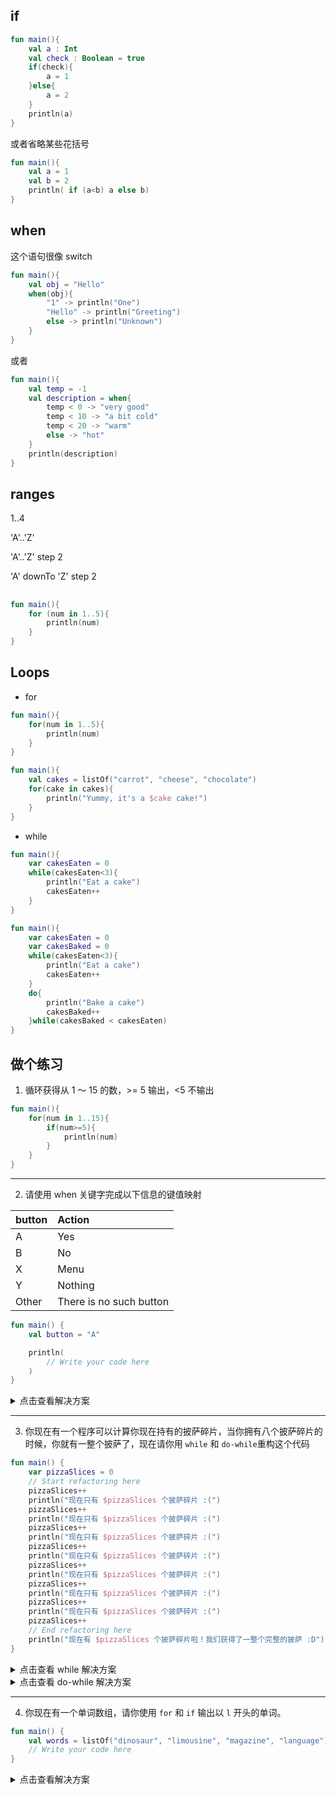 ## if

```kotlin
fun main(){
    val a : Int
    val check : Boolean = true
    if(check){
        a = 1
    }else{
        a = 2
    }
    println(a)
}
```

或者省略某些花括号

```kotlin
fun main(){
    val a = 1
    val b = 2
    println( if (a<b) a else b)
}
```

## when

这个语句很像 switch

```kotlin
fun main(){
    val obj = "Hello"
    when(obj){
        "1" -> println("One")
        "Hello" -> println("Greeting")
        else -> println("Unknown")
    }
}
```

或者

```kotlin
fun main(){
    val temp = -1
    val description = when{
        temp < 0 -> "very good"
        temp < 10 -> "a bit cold"
        temp < 20 -> "warm"
        else -> "hot"
    }
    println(description)
}
```

## ranges

1..4

'A'..'Z'

'A'..'Z' step 2

'A' downTo 'Z' step 2

##
```kotlin
fun main(){
    for (num in 1..5){
        println(num)
    }
}
```

## Loops
- for

```kotlin
fun main(){
    for(num in 1..5){
        println(num)
    }
}
```

```kotlin
fun main(){
    val cakes = listOf("carrot", "cheese", "chocolate")
    for(cake in cakes){
        println("Yummy, it's a $cake cake!")
    }
}
```

- while
```kotlin
fun main(){
    var cakesEaten = 0
    while(cakesEaten<3){
        println("Eat a cake")
        cakesEaten++
    }
}
```

```kotlin
fun main(){
    var cakesEaten = 0
    var cakesBaked = 0
    while(cakesEaten<3){
        println("Eat a cake")
        cakesEaten++
    }
    do{
        println("Bake a cake")
        cakesBaked++
    }while(cakesBaked < cakesEaten)
}
```

## 做个练习

1. 循环获得从 1 ～ 15 的数，>= 5 输出，<5 不输出

```kotlin
fun main(){
    for(num in 1..15){
        if(num>=5){
            println(num)
        }
    }
}
```

---

2. 请使用 when 关键字完成以下信息的键值映射

|button|Action|
|:--|:--|
|A|Yes|
|B|No|
|X|Menu|
|Y|Nothing|
|Other|There is no such button|

```kotlin
fun main() {
    val button = "A"

    println(
        // Write your code here
    )
}
```

<details>
<summary>点击查看解决方案</summary>

```kotlin
fun main() {
    val button = "A"

    println(
        when (button) {
            "A" -> "Yes"
            "B" -> "No"
            "X" -> "Menu"
            "Y" -> "Nothing"
            else -> "There is no such button"
        }
    )
}
```
</details>

---

3. 你现在有一个程序可以计算你现在持有的披萨碎片，当你拥有八个披萨碎片的时候，你就有一整个披萨了，现在请你用 `while` 和 `do-while`重构这个代码

```kotlin
fun main() {
    var pizzaSlices = 0
    // Start refactoring here
    pizzaSlices++
    println("现在只有 $pizzaSlices 个披萨碎片 :(")
    pizzaSlices++
    println("现在只有 $pizzaSlices 个披萨碎片 :(")
    pizzaSlices++
    println("现在只有 $pizzaSlices 个披萨碎片 :(")
    pizzaSlices++
    println("现在只有 $pizzaSlices 个披萨碎片 :(")
    pizzaSlices++
    println("现在只有 $pizzaSlices 个披萨碎片 :(")
    pizzaSlices++
    println("现在只有 $pizzaSlices 个披萨碎片 :(")
    pizzaSlices++
    println("现在只有 $pizzaSlices 个披萨碎片 :(")
    pizzaSlices++
    // End refactoring here
    println("现在有 $pizzaSlices 个披萨碎片啦！我们获得了一整个完整的披萨 :D")
}
```

<details>
<summary>点击查看 while 解决方案</summary>

```kotlin
fun main() {
    var pizzaSlices = 0
    while ( pizzaSlices < 7 ) {
        pizzaSlices++
        println("现在只有 $pizzaSlices 个披萨碎片 :(")
    }
    pizzaSlices++
    println("现在有 $pizzaSlices 个披萨碎片啦！我们获得了一整个完整的披萨 :D")
}
```
</details>

<details>
<summary>点击查看 do-while 解决方案</summary>

```kotlin
fun main() {
    var pizzaSlices = 0
    pizzaSlices++
    do {
        println("现在只有 $pizzaSlices 个披萨碎片 :(")
        pizzaSlices++
    } while ( pizzaSlices < 8 )
    println("现在有 $pizzaSlices 个披萨碎片啦！我们获得了一整个完整的披萨 :D")
}
```
</details>

---

4. 你现在有一个单词数组，请你使用 `for` 和 `if` 输出以 `l` 开头的单词。

```kotlin
fun main() {
    val words = listOf("dinosaur", "limousine", "magazine", "language")
    // Write your code here
}
```

<details>
<summary>点击查看解决方案</summary>

```kotlin
fun main() {
    val words = listOf("dinosaur", "limousine", "magazine", "language")
    for (w in words) {
        if (w.startsWith("l"))
            println(w)
    }
}
```
</details>